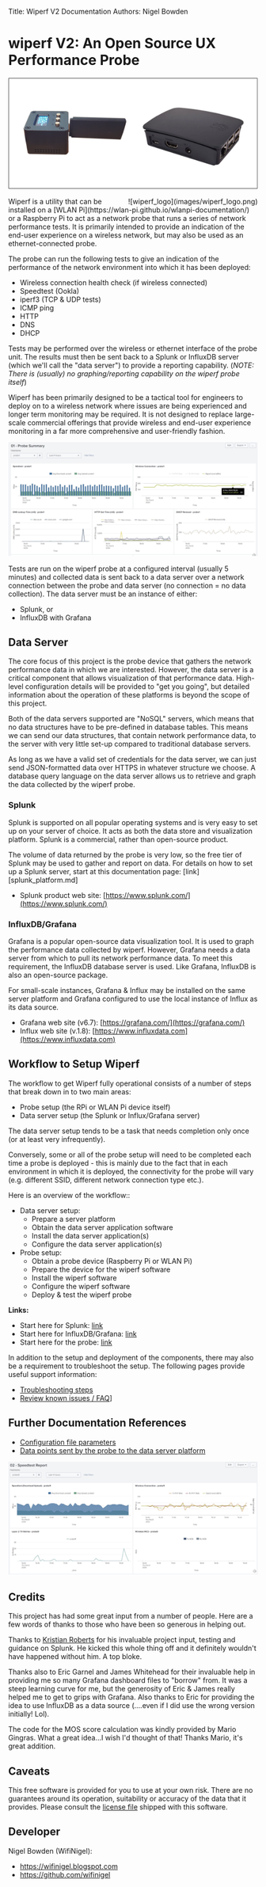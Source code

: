 Title: Wiperf V2 Documentation
Authors: Nigel Bowden

# wiperf V2: An Open Source UX Performance Probe

![wiperf hardware](images/hardware.png)
<div style="float: right;">
![wiperf_logo](images/wiperf_logo.png)
</div>Wiperf is a utility that can be installed on a [WLAN Pi](https://wlan-pi.github.io/wlanpi-documentation/) or a Raspberry Pi to act as a network probe that runs a series of  network performance tests. It is primarily intended to provide an indication of the end-user experience on a wireless network, but may also be used as an ethernet-connected probe.

The probe can run the following tests to give an indication of the performance of the network environment into which it has been deployed:

- Wireless connection health check (if wireless connected)
- Speedtest (Ookla)
- iperf3 (TCP & UDP tests)
- ICMP ping
- HTTP
- DNS
- DHCP

Tests may be performed over the wireless or ethernet interface of the probe unit. The results must then be sent back to a Splunk or InfluxDB server (which we'll call the "data server") to provide a reporting capability. (*NOTE: There is (usually) no graphing/reporting capability on the wiperf probe itself*)

Wiperf has been primarily designed to be a tactical tool for engineers to deploy on to a wireless network where issues are being experienced and longer term monitoring may be required. It is not designed to replace large-scale commercial offerings that provide wireless and end-user experience monitoring in a far more comprehensive and user-friendly fashion.

![Probe Report](images/probe_summary.jpg)

Tests are run on the wiperf probe at a configured interval (usually 5 minutes) and collected data is sent back to a data server over a network connection between the probe and data server (no connection = no data collection). The data server must be an instance of either:

- Splunk, or
- InfluxDB with Grafana  

## Data Server
The core focus of this project is the probe device that gathers the network performance data in which we are interested. However, the data server is a critical component that allows visualization of that performance data.  High-level configuration details will be provided to "get you going", but detailed information about the operation of these platforms is beyond the scope of this project.

Both of the data servers supported are "NoSQL" servers, which means that no data structures have to be pre-defined in database tables. This means we can send our data structures, that contain network performance data, to the server with very little set-up compared to traditional database servers.

As long as we have a valid set  of credentials for the data server, we can just send JSON-formatted data over HTTPS in whatever structure we choose. A database query language on the data server allows us to retrieve and graph the data collected by the wiperf probe.

### Splunk
Splunk is supported on all popular operating systems and is very easy to set up on your server of choice. It acts as both the data store and visualization platform. Splunk is a commercial, rather than open-source product.

The volume of data returned by the probe is very low, so the free tier of Splunk may be used to gather and report on data. For details on how to set up a Splunk server, start at this documentation page: [link][splunk_platform.md]

- Splunk product web site: [https://www.splunk.com/](https://www.splunk.com/)

### InfluxDB/Grafana

Grafana is a popular open-source data visualization tool. It is used to graph the performance data collected by wiperf. However, Grafana needs a data server from which to pull its network performance data. To meet this requirement, the InfluxDB database server is used. Like Grafana, InfluxDB is also an open-source package.

For small-scale instances, Grafana & Influx may be installed on the same server platform and Grafana configured to use the local instance of Influx as its data source.

- Grafana web site (v6.7): [https://grafana.com/](https://grafana.com/)
- Influx web site (v.1.8): [https://www.influxdata.com](https://www.influxdata.com)

## Workflow to Setup Wiperf

The workflow to get Wiperf fully operational consists of a number of steps that break down in to two main areas:

- Probe setup (the RPi or WLAN Pi device itself)
- Data server setup (the Splunk or Influx/Grafana server)

The data server setup tends to be a task that needs completion only once (or at least very infrequently). 

Conversely, some or all of the probe setup will need to be completed each time a probe is deployed - this is mainly due to the fact that in each environment in which it is deployed, the connectivity for the probe will vary (e.g. different SSID, different network connection type etc.). 

Here is an overview of the workflow::

- Data server setup:
    - Prepare a server platform
    - Obtain the data server application software
    - Install the data server application(s)
    - Configure the data server application(s)
- Probe setup:
    - Obtain a probe device (Raspberry Pi or WLAN Pi)
    - Prepare the device for the wiperf software
    - Install the wiperf software
    - Configure the wiperf software
    - Deploy & test the wiperf probe

__Links:__

- Start here for Splunk: [link](splunk_platform.md)
- Start here for InfluxDB/Grafana: [link](influx_platform.md)
- Start here for the probe: [link](probe_platform.md)

In addition to the setup and deployment of the components, there may also be a requirement to troubleshoot the setup. The following pages provide useful support information:

- [Troubleshooting steps](troubleshooting.md)
- [Review known issues / FAQ](faq/md)]

## Further Documentation References

- [Configuration file parameters](config.ini.md)
- [Data points sent by the probe to the data server platform](data_points.md)


![Speedtest Report](images/speedtest_summary.jpg)

## Credits
This project has had some great input from a number of people. Here are a few words of thanks to those who have been so generous in helping out.

Thanks to [Kristian Roberts](https://uk.linkedin.com/in/krisalexroberts) for his invaluable project input, testing and guidance on Splunk. He kicked this whole thing off and it definitely wouldn't have happened without him. A top bloke.

Thanks also to Eric Garnel and James Whitehead for their invaluable help in providing me so many Grafana dashboard files to "borrow" from. It was a steep learning curve for me, but the generosity of Eric & James really helped me to get to grips with Grafana. Also thanks to Eric for providing the idea to use InfluxDB as a data source (....even if I did use the wrong version initially! Lol). 

The code for the MOS score calculation was kindly provided by Mario Gingras. What a great idea...I wish I'd thought of that! Thanks Mario, it's great addition.

## Caveats
This free software is provided for you to use at your own risk. There are no guarantees around its operation, suitability or accuracy of the data that it provides. Please consult the [license file](https://github.com/wifinigel/wiperf/blob/main/License.txt) shipped with this software.

## Developer
Nigel Bowden (WifiNigel):

- https://wifinigel.blogspot.com
- https://github.com/wifinigel



